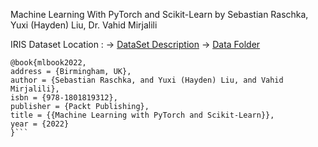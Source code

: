 Machine Learning With PyTorch and Scikit-Learn by Sebastian Raschka, Yuxi (Hayden) Liu, Dr. Vahid Mirjalili


IRIS Dataset Location :
-> [DataSet Description](https://archive.ics.uci.edu/ml/machine-learning-databases/iris/iris.names)
-> [Data Folder](https://archive.ics.uci.edu/ml/machine-learning-databases/iris/)

```
@book{mlbook2022,  
address = {Birmingham, UK},  
author = {Sebastian Raschka, and Yuxi (Hayden) Liu, and Vahid Mirjalili},  
isbn = {978-1801819312},   
publisher = {Packt Publishing},  
title = {{Machine Learning with PyTorch and Scikit-Learn}},  
year = {2022}  
}```
